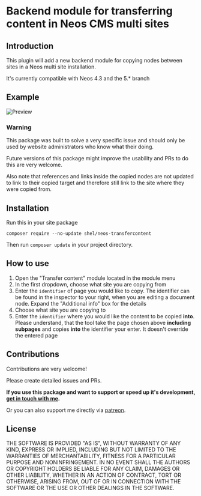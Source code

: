 # Backend module for transferring content in Neos CMS multi sites

## Introduction

This plugin will add a new backend module for copying nodes between sites in a 
Neos multi site installation.

It's currently compatible with Neos 4.3 and the 5.* branch

## Example

![Preview](https://i.imgur.com/6zgOgbF.png) 

### Warning

This package was built to solve a very specific issue and should only be used by 
website administrators who know what their doing.

Future versions of this package might improve the usability and PRs to do this are very welcome.

Also note that references and links inside the copied nodes are not updated to link to their copied target 
and therefore still link to the site where they were copied from.
                
## Installation

Run this in your site package

    composer require --no-update shel/neos-transfercontent
    
Then run `composer update` in your project directory.

## How to use

 1. Open the "Transfer content" module located in the module menu
 2. In the first dropdown, choose what site you are copying from
 3. Enter the `identifier` of page you would like to copy. The identifier can be found in the inspector to your right, when you are editing a document node. Expand the "Additional info" box for the details
 4. Choose what site you are copying to
 5. Enter the `identifier` where you would like the content to be copied **into**. Please understand, that the tool take the page chosen above **including subpages** and copies **into** the identifier your enter. It doesn't override the entered page


## Contributions

Contributions are very welcome! 

Please create detailed issues and PRs.  

**If you use this package and want to support or speed up it's development, [get in touch with me](mailto:transfercontent@helzle.it).**

Or you can also support me directly via [patreon](https://www.patreon.com/shelzle).

## License

THE SOFTWARE IS PROVIDED "AS IS", WITHOUT WARRANTY OF ANY KIND, EXPRESS OR
IMPLIED, INCLUDING BUT NOT LIMITED TO THE WARRANTIES OF MERCHANTABILITY,
FITNESS FOR A PARTICULAR PURPOSE AND NONINFRINGEMENT. IN NO EVENT SHALL THE
AUTHORS OR COPYRIGHT HOLDERS BE LIABLE FOR ANY CLAIM, DAMAGES OR OTHER
LIABILITY, WHETHER IN AN ACTION OF CONTRACT, TORT OR OTHERWISE, ARISING FROM,
OUT OF OR IN CONNECTION WITH THE SOFTWARE OR THE USE OR OTHER DEALINGS IN
THE SOFTWARE.
